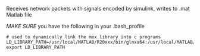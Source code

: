 Receives network packets with signals encoded by simulink, writes to .mat Matlab file

*MAKE SURE* you have the following in your .bash_profile

	# used to dynamically link the mex library into c programs
	LD_LIBRARY_PATH=/usr/local/MATLAB/R20xxx/bin/glnxa64:/usr/local/MATLAB/R20xxx/sys/os/glnxa64:$LD_LIBRARY_PATH
	export LD_LIBRARY_PATH



